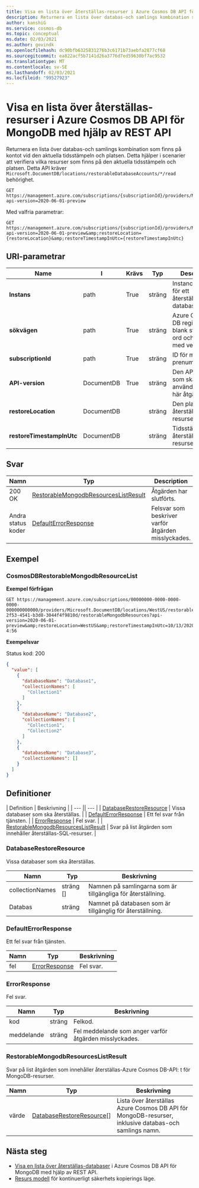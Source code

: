 ```yaml
---
title: Visa en lista över återställas-resurser i Azure Cosmos DB API för MongoDB med hjälp av REST API
description: Returnera en lista över databas-och samlings kombination som finns på kontot vid den aktuella tidsstämpeln och platsen. Detta hjälper i scenarier att verifiera vilka resurser som finns på den aktuella tidsstämpeln och platsen.
author: kanshiG
ms.service: cosmos-db
ms.topic: conceptual
ms.date: 02/03/2021
ms.author: govindk
ms.openlocfilehash: dc90bfb6325831276b3c6171b73aebfa2877cf68
ms.sourcegitcommit: ea822acf5b7141d26a3776d7ed59630bf7ac9532
ms.translationtype: MT
ms.contentlocale: sv-SE
ms.lasthandoff: 02/03/2021
ms.locfileid: "99527923"
---
```

# <a name="list-restorable-resources-in-azure-cosmos-db-api-for-mongodb-using-rest-api"></a>Visa en lista över återställas-resurser i Azure Cosmos DB API för MongoDB med hjälp av REST API

Returnera en lista över databas-och samlings kombination som finns på kontot vid den aktuella tidsstämpeln och platsen. Detta hjälper i scenarier att verifiera vilka resurser som finns på den aktuella tidsstämpeln och platsen. Detta API kräver `Microsoft.DocumentDB/locations/restorableDatabaseAccounts/*/read` behörighet.

```http
GET https://management.azure.com/subscriptions/{subscriptionId}/providers/Microsoft.DocumentDB/locations/{location}/restorableDatabaseAccounts/{instanceId}/restorableMongodbResources?api-version=2020-06-01-preview
```

Med valfria parametrar:

```http
GET https://management.azure.com/subscriptions/{subscriptionId}/providers/Microsoft.DocumentDB/locations/{location}/restorableDatabaseAccounts/{instanceId}/restorableMongodbResources?api-version=2020-06-01-preview&amp;restoreLocation={restoreLocation}&amp;restoreTimestampInUtc={restoreTimestampInUtc}
```

## <a name="uri-parameters"></a>URI-parametrar

| Name | I | Krävs | Typ | Description |
| --- | --- | --- | --- | --- |
| **Instans** | path | True |sträng| InstanceId-GUID för ett återställas-databas konto. |
| **sökvägen** | path | True | sträng| Azure Cosmos DB region, med blank steg mellan ord och varje ord med versaler. |
| **subscriptionId** | path | True | sträng| ID för mål prenumerationen. |
| **API-version** | DocumentDB | True | sträng | Den API-version som ska användas för den här åtgärden. |
| **restoreLocation** | DocumentDB | |sträng| Den plats där återställas-resurserna finns. |
| **restoreTimestampInUtc** | DocumentDB | |sträng| Tidsstämpeln när återställas-resurserna fanns. |

## <a name="responses"></a>Svar

| Namn | Typ | Description |
| --- | --- | --- |
| 200 OK | [RestorableMongodbResourcesListResult](#restorablemongodbresourceslistresult)| Åtgärden har slutförts. |
| Andra status koder | [DefaultErrorResponse](#defaulterrorresponse)| Felsvar som beskriver varför åtgärden misslyckades. |


## <a name="examples"></a>Exempel

### <a name="cosmosdbrestorablemongodbresourcelist"></a>CosmosDBRestorableMongodbResourceList

**Exempel förfrågan**

```http
GET https://management.azure.com/subscriptions/00000000-0000-0000-0000-000000000000/providers/Microsoft.DocumentDB/locations/WestUS/restorableDatabaseAccounts/d9b26648-2f53-4541-b3d8-3044f4f9810d/restorableMongodbResources?api-version=2020-06-01-preview&amp;restoreLocation=WestUS&amp;restoreTimestampInUtc=10/13/2020 4:56
```

**Exempelsvar**

Status kod: 200

```json
{
  "value": [
    {
      "databaseName": "Database1",
      "collectionNames": [
        "Collection1"
      ]
    },
    {
      "databaseName": "Database2",
      "collectionNames": [
        "Collection1",
        "Collection2"
      ]
    },
    {
      "databaseName": "Database3",
      "collectionNames": []
    }
  ]
}
```

## <a name="definitions"></a>Definitioner

| Definition | Beskrivning | | --- || --- | | [DatabaseRestoreResource](#databaserestoreresource) | Vissa databaser som ska återställas. | | [DefaultErrorResponse](#defaulterrorresponse) | Ett fel svar från tjänsten. | | [ErrorResponse](#errorresponse) | Fel svar. | | [RestorableMongodbResourcesListResult](#restorablemongodbresourceslistresult) | Svar på list åtgärden som innehåller återställas-SQL-resurser. |

### <a name="databaserestoreresource"></a><a id="databaserestoreresource"></a>DatabaseRestoreResource

Vissa databaser som ska återställas.

| **Namn** | **Typ** | **Beskrivning** |
| --- | --- | --- |
| collectionNames |sträng []| Namnen på samlingarna som är tillgängliga för återställning. |
| Databas |sträng| Namnet på databasen som är tillgänglig för återställning. |

### <a name="defaulterrorresponse"></a><a id="defaulterrorresponse"></a>DefaultErrorResponse

Ett fel svar från tjänsten.

| **Namn** | **Typ** | **Beskrivning** |
| --- | --- | --- |
| fel | [ErrorResponse](#errorresponse)| Fel svar. |

### <a name="errorresponse"></a><a id="errorresponse"></a>ErrorResponse

Fel svar.

| **Namn** | **Typ** | **Beskrivning** |
| --- | --- | --- |
| kod |sträng| Felkod. |
| meddelande |sträng| Fel meddelande som anger varför åtgärden misslyckades. |

### <a name="restorablemongodbresourceslistresult"></a><a id="restorablemongodbresourceslistresult"></a>RestorableMongodbResourcesListResult

Svar på list åtgärden som innehåller återställas-Azure Cosmos DB-API: t för MongoDB-resurser.

| **Namn** | **Typ** | **Beskrivning** |
| --- | --- | --- |
| värde |[DatabaseRestoreResource](#databaserestoreresource)[]| Lista över återställas Azure Cosmos DB API för MongoDB-resurser, inklusive databas-och samlings namn. |

## <a name="next-steps"></a>Nästa steg

* [Visa en lista över återställas-databaser](restorable-mongodb-databases-list.md)  i Azure Cosmos DB API för MongoDB med hjälp av REST API.
* [Resurs modell](continuous-backup-restore-resource-model.md) för kontinuerligt säkerhets kopierings läge.